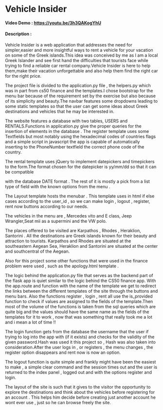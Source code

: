 # Vehicle Insider

#### Video Demo : https://youtu.be/3h3QAKogYhU


#### Description :



Vehicle Insider is a web application that addresses the need for simpler,easier and more insightful ways to rent a vehicle for your vacation on some of
the Greek islands.This idea was conceived by me as I am a local Greek Islander and see first hand the difficulties that tourists face while trying to find a reliable
car rental company.Vehicle Insider is here to help them,make their vacation unforgettable and also help them find the right car for the right price.


The project file is divided to the application.py file , the helpers.py which was in part from cs50 finance and the templates.I chose bootstrap for the menu bar
because of the requirement set by the exercise but also because of its simplicity and beauty.The navbar features some dropdowns leading to some static templates
so that the user can get some ideas about Greek destinations and vehicles that he may be interested in.


The website features a database with two tables, USERS and RENTALS.Functions in application.py give the proper queries for the insertion of elements in the database .
The register template uses some Textfields but most notably using the hexadecimal codes of countries flags and a simple script in javascript the app is capable of automatically inserting
to the PhoneNumber textfield the correct phone code of the country.

The rental template uses jQuery to implement datepickers and timepickers to the form.The format chosen for the datepicker is yy/mm/dd so that it can be compatible

with the database DATE format . The rest of it is mostly a pick from a list type of field with the known options from the menu .


The Layout template hosts the menubar . This template uses in html if else cases according to the user_id , so we can make login , logout , register, rent now buttons according to our needs.

The vehicles in the menu are , Mercedes vito and E class, Jeep Wrangler,Seat mii as a supermini and the VW polo.



The places offered to be visited are Karpathos , Rhodes , Heraklion, Santorini . All the destinations are Greek islands known for their beauty and attraction to tourists.
Karpathos and Rhodes are situated at the southeastern Aegean Sea, Heraklion and Santorini are situated at the center and southcentral of the Aegean.

Also for this project some other functions that were used in the finance problem were used , such as the apology.html template .

The logic behind the application.py file that serves as the backend part of the flask app is quiet similar to the logic behind the CS50 finance app.
With the app.route and function with the name of the template we get to redirect the links between the different templates of the site through the buttons and menu bars.
Also the functions register , login , rent all use the is_provided function to check if values are assigned to the fields of the template.Then most of the volume of the functions is taken 
from the sql queries which are quite big and the values should have the same name as the fields of the templates for it to work , now that was something that really took
me a lot and i mean a lot of time !!

The login function gets from the database the username that the user if trying to log into the app with (if it exists) and checks for the validity of the given password.Hash was used it this 
project so , Hash was also taken into consideration.After the user logs in , or registers , the menu changes , the register option disappears and  rent now is now an option.


The logout function is quite simple and frankly might have been the easiest to make , a simple clear command and the session times out and the user is returned to the index panel , logged out 
and with the options register and login.

The layout of the site is such that it gives to the visitor the opportunity to explore the destinations and think about the vehicles before registering for an account .
This helps him decide before creating just another account he wont ever use , just so he can browse freely the site.




